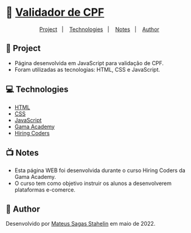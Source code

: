 # :scroll: [Validador de CPF](https://mateus-stahelin.github.io/validador-cpf/)

<p align="center">
  <a href="Project">Project</a>&nbsp;&nbsp;&nbsp;|&nbsp;&nbsp;&nbsp;
  <a href="##Technologies">Technologies</a>&nbsp;&nbsp;&nbsp;|&nbsp;&nbsp;&nbsp;
  <a href="##Notes">Notes</a>&nbsp;&nbsp;&nbsp;|&nbsp;&nbsp;&nbsp;
  <a href="##Author">Author</a>&nbsp;&nbsp;&nbsp;
</p>

## :floppy_disk: Project

- Página desenvolvida em JavaScript para validação de CPF.
- Foram utilizadas as tecnologias: HTML, CSS e JavaScript.

## :computer: Technologies

- [HTML](https://www.learn-html.org/)
- [CSS](https://www.css.org/)
- [JavaScript](https://www.javascript.com/)
- [Gama Academy](https://app.gama.academy/)
- [Hiring Coders](https://www.hiringcoders.com.br/)

## :tv: Notes

- Esta página WEB foi desenvolvida durante o curso Hiring Coders da Gama Academy.
- O curso tem como objetivo instruir os alunos a desenvolverem plataformas e-comerce.

## :mechanical_arm: Author

Desenvolvido por [Mateus Sagas Stahelin](https://www.linkedin.com/in/mateus-sagas-stahelin-03177275/) em maio de 2022.
